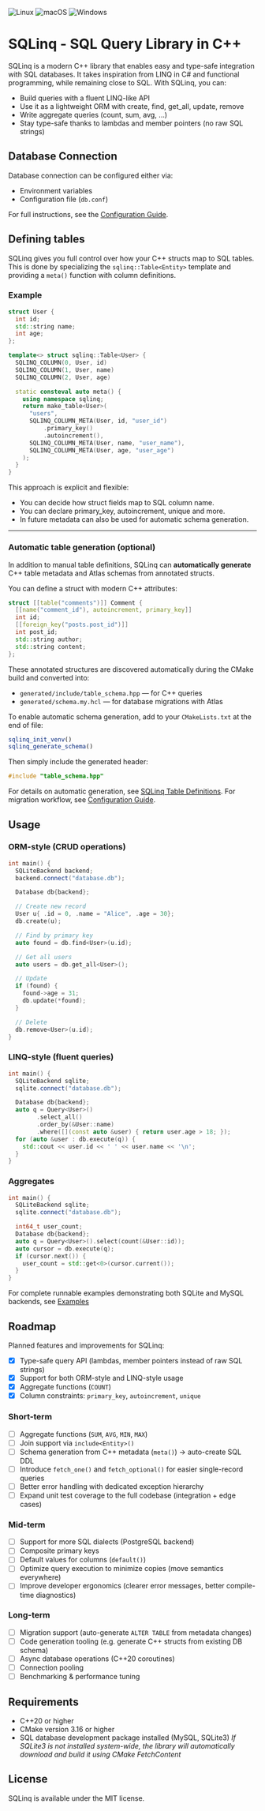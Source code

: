 ![Linux](https://github.com/piotr-maker/sqlinq/actions/workflows/ci-linux.yml/badge.svg) ![macOS](https://github.com/piotr-maker/sqlinq/actions/workflows/ci-macos.yml/badge.svg) ![Windows](https://github.com/piotr-maker/sqlinq/actions/workflows/ci-windows.yml/badge.svg)

# SQLinq - SQL Query Library in C++

SQLinq is a modern C++ library that enables easy and type-safe integration with SQL databases.
It takes inspiration from LINQ in C# and functional programming, while remaining close to SQL.
With SQLinq, you can:
- Build queries with a fluent LINQ-like API
- Use it as a lightweight ORM with create, find, get_all, update, remove
- Write aggregate queries (count, sum, avg, …)
- Stay type-safe thanks to lambdas and member pointers (no raw SQL strings)

## Database Connection

Database connection can be configured either via:
- Environment variables
- Configuration file (`db.conf`)

For full instructions, see the [Configuration Guide](doc/config/README.md).

## Defining tables

SQLinq gives you full control over how your C++ structs map to SQL tables.
This is done by specializing the `sqlinq::Table<Entity>` template and providing a `meta()` function with column definitions.

### Example

```cpp
struct User {
  int id;
  std::string name;
  int age;
};

template<> struct sqlinq::Table<User> {
  SQLINQ_COLUMN(0, User, id)
  SQLINQ_COLUMN(1, User, name)
  SQLINQ_COLUMN(2, User, age)

  static consteval auto meta() {
    using namespace sqlinq;
    return make_table<User>(
      "users",
      SQLINQ_COLUMN_META(User, id, "user_id")
          .primary_key()
          .autoincrement(),
      SQLINQ_COLUMN_META(User, name, "user_name"),
      SQLINQ_COLUMN_META(User, age, "user_age")
    );
  }
}

```
This approach is explicit and flexible:
- You can decide how struct fields map to SQL column name.
- You can declare primary_key, autoincrement, unique and more.
- In future metadata can also be used for automatic schema generation.

---

### Automatic table generation (optional)

In addition to manual table definitions, SQLinq can **automatically generate**  
C++ table metadata and Atlas schemas from annotated structs.

You can define a struct with modern C++ attributes:

```cpp
struct [[table("comments")]] Comment {
  [[name("comment_id"), autoincrement, primary_key]]
  int id;
  [[foreign_key("posts.post_id")]]
  int post_id;
  std::string author;
  std::string content;
};
```
These annotated structures are discovered automatically during the CMake build
and converted into:
- `generated/include/table_schema.hpp` — for C++ queries
- `generated/schema.my.hcl` — for database migrations with Atlas

To enable automatic schema generation, add to your `CMakeLists.txt` at the end of file:
```cmake
sqlinq_init_venv()
sqlinq_generate_schema()
```
Then simply include the generated header:
```cpp
#include "table_schema.hpp"
```
For details on automatic generation, see [SQLinq Table Definitions](doc/tables/README.md).
For migration workflow, see [Configuration Guide](doc/migrations/README.md).

## Usage

### ORM-style (CRUD operations)
```cpp
int main() {
  SQLiteBackend backend;
  backend.connect("database.db");

  Database db{backend};

  // Create new record
  User u{ .id = 0, .name = "Alice", .age = 30};
  db.create(u);

  // Find by primary key
  auto found = db.find<User>(u.id);

  // Get all users
  auto users = db.get_all<User>();

  // Update
  if (found) {
    found->age = 31;
    db.update(*found);
  }

  // Delete
  db.remove<User>(u.id);
}
```

### LINQ-style (fluent queries)
```cpp
int main() {
  SQLiteBackend sqlite;
  sqlite.connect("database.db");

  Database db{backend};
  auto q = Query<User>()
        .select_all()
        .order_by(&User::name)
        .where([](const auto &user) { return user.age > 18; });
  for (auto &user : db.execute(q)) {
    std::cout << user.id << ' ' << user.name << '\n';
  }
}
```
### Aggregates
```cpp
int main() {
  SQLiteBackend sqlite;
  sqlite.connect("database.db");

  int64_t user_count;
  Database db{backend};
  auto q = Query<User>().select(count(&User::id));
  auto cursor = db.execute(q);
  if (cursor.next()) {
    user_count = std::get<0>(cursor.current());
  }
}
```
For complete runnable examples demonstrating both SQLite and MySQL backends, see [Examples](examples/README.md)

## Roadmap
Planned features and improvements for SQLinq:

- [x] Type-safe query API (lambdas, member pointers instead of raw SQL strings)
- [x] Support for both ORM-style and LINQ-style usage
- [x] Aggregate functions (`COUNT`)
- [x] Column constraints: `primary_key`, `autoincrement`, `unique`

### Short-term
- [ ] Aggregate functions (`SUM`, `AVG`, `MIN`, `MAX`)
- [ ] Join support via `include<Entity>()`
- [ ] Schema generation from C++ metadata (`meta()`) → auto-create SQL DDL
- [ ] Introduce `fetch_one()` and `fetch_optional()` for easier single-record queries
- [ ] Better error handling with dedicated exception hierarchy
- [ ] Expand unit test coverage to the full codebase (integration + edge cases)

### Mid-term
- [ ] Support for more SQL dialects (PostgreSQL backend)
- [ ] Composite primary keys
- [ ] Default values for columns (`default()`)
- [ ] Optimize query execution to minimize copies (move semantics everywhere)
- [ ] Improve developer ergonomics (clearer error messages, better compile-time diagnostics)

### Long-term
- [ ] Migration support (auto-generate `ALTER TABLE` from metadata changes)
- [ ] Code generation tooling (e.g. generate C++ structs from existing DB schema)
- [ ] Async database operations (C++20 coroutines)
- [ ] Connection pooling
- [ ] Benchmarking & performance tuning

## Requirements
* C++20 or higher
* CMake version 3.16 or higher
* SQL database development package installed (MySQL, SQLite3)
  _If SQLite3 is not installed system-wide, the library will automatically download and build it using CMake FetchContent_

## License
SQLinq is available under the MIT license.
